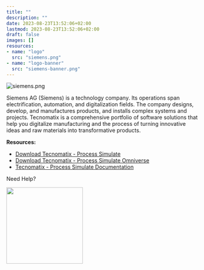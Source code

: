 ```yaml
---
title: ""
description: ""
date: 2023-08-23T13:52:06+02:00
lastmod: 2023-08-23T13:52:06+02:00
draft: false
images: []
resources:
- name: "logo"
  src: "siemens.png"
- name: "logo-banner"
  src: "siemens-banner.png"
---
```


![siemens.png](logo-banner)

Siemens AG (Siemens) is a technology company. Its operations span electrification, automation, and digitalization fields. The company designs, develop, and manufactures products, and installs complex systems and projects. Tecnomatix is a comprehensive portfolio of software solutions that help you digitalize manufacturing and the process of turning innovative ideas and raw materials into transformative products.

**Resources:**

- [Download Tecnomatix - Process Simulate](https://labopeninghackathonfiles.blob.core.windows.net/industrial-metaverse/Tecnomatix_2307_Setups.zip?sp=r&st=2023-09-04T16:05:38Z&se=2023-09-15T00:05:38Z&spr=https&sv=2022-11-02&sr=b&sig=j1jaaHPrqr1ZhkbCQ32qLH786im50yCnTQRJbLYOgD8%3D)
- [Download Tecnomatix - Process Simulate Omniverse](https://labopeninghackathonfiles.blob.core.windows.net/industrial-metaverse/Tecnomatix%20Omniverse%20V1.0.msi?sp=r&st=2023-09-04T16:07:18Z&se=2023-09-15T00:07:18Z&spr=https&sv=2022-11-02&sr=b&sig=kGB4K%2B7%2Ff2F7CPneNmFbtl%2Fx9Ltz4PBvfPvMVMLvOzU%3D)
- [Tecnomatix - Process Simulate Documentation](http://20.107.55.187:5000/en-US/documents/288782031/PL20230416673824280)

Need Help?

<a href="https://discord.gg/cJzJJ3m6"><img src="https://assets-global.website-files.com/6257adef93867e50d84d30e2/636e0b5061df290f5892d944_full_logo_black_RGB.svg" width="200"></a>

